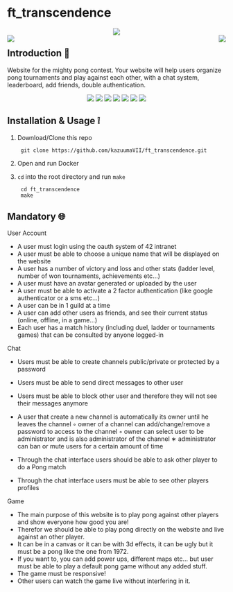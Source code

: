 # ft_transcendence

<div align="center">
<img align="center" src='https://user-images.githubusercontent.com/43440614/160107506-8e17a96e-64dc-400b-8125-dfe68b05ab91.gif' /> 
</div>

<div align="center">
<img align="right" src='https://user-images.githubusercontent.com/43440614/160108511-72b41139-48a5-4869-a54c-63bd21c9aeea.gif' /> 
<img align="left" src='https://user-images.githubusercontent.com/43440614/160108958-acad1404-a965-4954-ac56-7fde05ade3ae.gif' /> 
        
</div>







## Introduction 🤔
Website for the mighty pong contest. Your website will help users organize pong tournaments and play against each other, with a chat system, leaderboard, add friends, double authentication.

<div align="center">
        <img   src="https://img.shields.io/badge/typescript-%23007ACC.svg?style=for-the-badge&logo=typescript&logoColor=white" />
   <img   src="https://img.shields.io/badge/react%20-%2300D9FF.svg?&amp;style=for-the-badge&amp;logo=react&amp;logoColor=white" />
  <img   src="https://img.shields.io/badge/html5-%23E34F26.svg?style=for-the-badge&logo=html5&logoColor=white" />
  <img   src="https://img.shields.io/badge/CSS3-1572B6?style=for-the-badge&logo=css3&logoColor=white" />
  <img  src="https://img.shields.io/badge/Sass-CC6699?style=for-the-badge&logo=sass&logoColor=white" />
 <img  src="https://img.shields.io/badge/Material--UI-0081CB?style=for-the-badge&logo=material-ui&logoColor=white" />
 <img src="https://img.shields.io/badge/React_Router-CA4245?style=for-the-badge&logo=react-router&logoColor=white" />
        
        
        
</div>


## Installation & Usage ❕

1. Download/Clone this repo

        git clone https://github.com/kazuumaVII/ft_transcendence.git
2. Open and run Docker

3. `cd` into the root directory and run `make`

        cd ft_transcendence
        make


## Mandatory  🌐

User Account
- A user must login using the oauth system of 42 intranet
- A user must be able to choose a unique name that will be displayed on the website
- A user has a number of victory and loss and other stats (ladder level, number of won tournaments, achievements etc...)
- A user must have an avatar generated or uploaded by the user
- A user must be able to activate a 2 factor authentication (like google authenticator or a sms etc...)
- A user can be in 1 guild at a time
- A user can add other users as friends, and see their current status (online, offline, in a game...)
- Each user has a match history (including duel, ladder or tournaments games) that can be consulted by anyone logged-in

Chat
- Users must be able to create channels public/private or protected by a password
- Users must be able to send direct messages to other user
- Users must be able to block other user and therefore they will not see their messages anymore
- A user that create a new channel is automatically its owner until he leaves the channel
    ◦ owner of a channel can add/change/remove a password to access to the channel
    ◦ owner can select user to be administrator and is also administrator of the channel
    ∗ administrator can ban or mute users for a certain amount of time

- Through the chat interface users should be able to ask other player to do a Pong match
- Through the chat interface users must be able to see other players profiles

Game
- The main purpose of this website is to play pong against other players and show everyone how good you are!
- Therefor we should be able to play pong directly on the website and live against an other player.
- It can be in a canvas or it can be with 3d effects, it can be ugly but it must be a pong like the one from 1972.
- If you want to, you can add power ups, different maps etc... but user must be able to play a default pong game without any added stuff.
- The game must be responsive!
- Other users can watch the game live without interfering in it.



